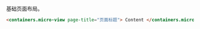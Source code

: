 基础页面布局。

```html preview
<containers.micro-view page-title="页面标题"> Content </containers.micro-view>
```
